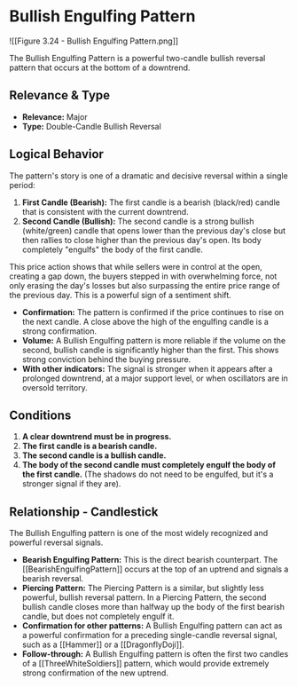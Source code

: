 # Bullish Engulfing Pattern

![[Figure 3.24 - Bullish Engulfing Pattern.png]]

The Bullish Engulfing Pattern is a powerful two-candle bullish reversal pattern that occurs at the bottom of a downtrend.

## Relevance & Type

- **Relevance:** Major
- **Type:** Double-Candle Bullish Reversal

## Logical Behavior

The pattern's story is one of a dramatic and decisive reversal within a single period:

1.  **First Candle (Bearish):** The first candle is a bearish (black/red) candle that is consistent with the current downtrend.
2.  **Second Candle (Bullish):** The second candle is a strong bullish (white/green) candle that opens lower than the previous day's close but then rallies to close higher than the previous day's open. Its body completely "engulfs" the body of the first candle.

This price action shows that while sellers were in control at the open, creating a gap down, the buyers stepped in with overwhelming force, not only erasing the day's losses but also surpassing the entire price range of the previous day. This is a powerful sign of a sentiment shift.

- **Confirmation:** The pattern is confirmed if the price continues to rise on the next candle. A close above the high of the engulfing candle is a strong confirmation.
- **Volume:** A Bullish Engulfing pattern is more reliable if the volume on the second, bullish candle is significantly higher than the first. This shows strong conviction behind the buying pressure.
- **With other indicators:** The signal is stronger when it appears after a prolonged downtrend, at a major support level, or when oscillators are in oversold territory.

## Conditions

1.  **A clear downtrend must be in progress.**
2.  **The first candle is a bearish candle.**
3.  **The second candle is a bullish candle.**
4.  **The body of the second candle must completely engulf the body of the first candle.** (The shadows do not need to be engulfed, but it's a stronger signal if they are).

## Relationship - Candlestick

The Bullish Engulfing pattern is one of the most widely recognized and powerful reversal signals.

- **Bearish Engulfing Pattern:** This is the direct bearish counterpart. The [[BearishEngulfingPattern]] occurs at the top of an uptrend and signals a bearish reversal.
- **Piercing Pattern:** The Piercing Pattern is a similar, but slightly less powerful, bullish reversal pattern. In a Piercing Pattern, the second bullish candle closes more than halfway up the body of the first bearish candle, but does not completely engulf it.
- **Confirmation for other patterns:** A Bullish Engulfing pattern can act as a powerful confirmation for a preceding single-candle reversal signal, such as a [[Hammer]] or a [[DragonflyDoji]].
- **Follow-through:** A Bullish Engulfing pattern is often the first two candles of a [[ThreeWhiteSoldiers]] pattern, which would provide extremely strong confirmation of the new uptrend.
